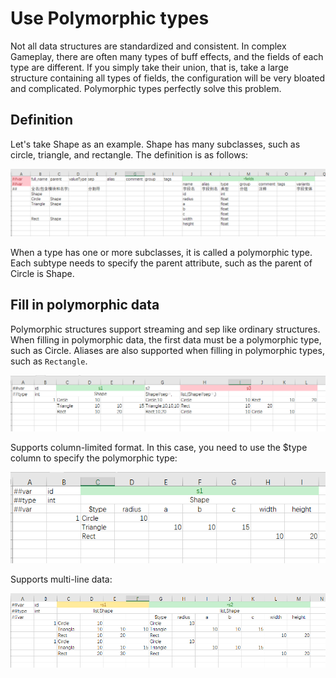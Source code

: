 # Use Polymorphic types

Not all data structures are standardized and consistent. In complex Gameplay, there are often many types of buff effects, and the fields of each type are different.
If you simply take their union, that is, take a large structure containing all types of fields, the configuration will be very bloated and complicated. Polymorphic types perfectly solve this problem.

## Definition

Let's take Shape as an example. Shape has many subclasses, such as circle, triangle, and rectangle. The definition is as follows:

![item](/img/define_shape.jpg)

When a type has one or more subclasses, it is called a polymorphic type. Each subtype needs to specify the parent attribute, such as the parent of Circle is Shape.

## Fill in polymorphic data

Polymorphic structures support streaming and sep like ordinary structures. When filling in polymorphic data, the first data must be a polymorphic type, such as Circle. Aliases are also supported when filling in polymorphic types, such as `Rectangle`.

![item](/img/use_shape1.jpg)

Supports column-limited format. In this case, you need to use the $type column to specify the polymorphic type:

![item](/img/use_shape2.jpg)

Supports multi-line data:

![item](/img/use_shape3.jpg)
